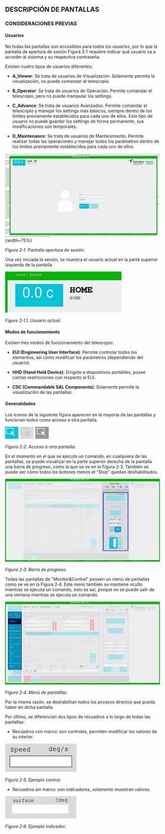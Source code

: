 ## DESCRIPCIÓN DE PANTALLAS

### CONSIDERACIONES PREVIAS

#### Usuarios

No todas las pantallas son accesibles para todos los usuarios, por lo que la pantalla de apertura de sesión
Figura 2‑1 requiere indicar qué usuario va a acceder al sistema y su respectiva contraseña.

Existen cuatro tipos de usuarios diferentes:

- **A_Viewer**: Se trata de usuarios de Visualización. Solamente permite la visualización, no puede comandar el
  telescopio.

- **B_Operator**: Se trata de usuarios de Operación. Permite comandar el telescopio, pero no puede manipular los
  settings.

- **C_Advance**: Se trata de usuarios Avanzados. Permite comandar el telescopio y manejar los settings más básicos,
  siempre dentro de los límites previamente establecidos para cada uno de ellos. Este tipo de usuario no puede guardar
  los settings de forma permanente, sus modificaciones son temporales.

- **D_Maintenance**: Se trata de usuarios de Mantenimiento. Permite realizar todas las operaciones y manejar todos los
  parámetros dentro de los límites previamente establecidos para cada uno de ellos.

![Pantalla apertura de sesión.](../Resources/media/image008.JPG){width=75%}

*Figura 2‑1. Pantalla apertura de sesión.*

Una vez iniciada la sesión, se muestra el usuario actual en la parte superior izquierda de la pantalla.

![Usuario actual](../Resources/media/userDisplay.png)

*Figure 2‑1.1. Usuario actual.*

#### Modos de funcionamiento

Existen tres modos de funcionamiento del telescopio:

- **EUI (Engineering User Interface)**: Permite controlar todos los elementos, así como modificar los parámetros
  (dependiendo del usuario).

- **HHD (Hand Held Device)**: Dirigido a dispositivos portátiles, posee ciertas restricciones con respecto al EUI.

- **CSC (Commandable SAL Components)**: Solamente permite la visualización de las pantallas.

#### Generalidades

Los iconos de la siguiente figura aparecen en la mayoría de las pantallas y funcionan todos como acceso a otra pantalla.

![Acceso a otra pantalla](../Resources/media/image009.png)

*Figura 2‑2. Acceso a otra pantalla.*

En el momento en el que se ejecute un comando, en cualquiera de las pantallas, se puede visualizar en la parte superior
derecha de la pantalla una barra de progreso, como la que se ve en la Figura 2‑3. También se puede ver cómo todos los
botones menos el "Stop" quedan deshabilitados.

![Barra de progreso](../Resources/media/image010.png)

*Figura 2‑3. Barra de progreso.*

Todas las pantallas de "Monitor&Control" poseen un menú de pantallas como se ve en la Figura 2‑4. Este menú también se
mantiene oculto mientras se ejecuta un comando, esto es así, porque no se puede salir de una ventana mientras se ejecuta
un comando.

![Menú de pantallas](../Resources/media/image011.png)

*Figura 2‑4. Menú de pantallas.*

Por la misma razón, se deshabilitan todos los accesos directos que pueda haber en dicha pantalla.

Por último, se diferencian dos tipos de recuadros a lo largo de todas las pantallas:

- Recuadros con marco: son controles, permiten modificar los valores de su interior.

![Ejemplo control](../Resources/media/image012.png)

*Figura 2‑5. Ejemplo control.*

- Recuadros sin marco: son indicadores, solamente muestran valores.

![Ejemplo indicador](../Resources/media/image013.png)

*Figura 2‑6. Ejemplo indicador.*
